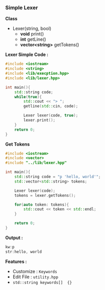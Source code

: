 ### Simple Lexer

**Class**

* Lexer(string, bool)
  * **void** print()
  * **int** getLine()
  * **vector\<string\>** getTokens()

**Lexer Simple Code :**

```c++
#include <iostream>
#include <string>
#include <lib/execption.hpp>
#include <lib/lexer.hpp>

int main(){
    std::string code;
	while(true){
		std::cout << "> ";
		getline(std::cin, code);

		Lexer lexer(code, true);
		lexer.print();
	}
    return 0;
}
```

**Get Tokens**

```c++
#include <iostream>
#include <vector>
#include "../lib/lexer.hpp"

int main(){
	std::string code = "p 'hello, world'";
	std::vector<std::string> tokens;

	Lexer lexer(code);
	tokens = lexer.getTokens();

	for(auto token: tokens){
		std::cout << token << std::endl;
	}

	return 0;
}
```

**Output :**

```c++
kw:p
str:hello, world
```

**Features :**

* Customize :  `Keywords`
* Edit File :  `utility.hpp` 
* `std::string keywords[]  {}`

